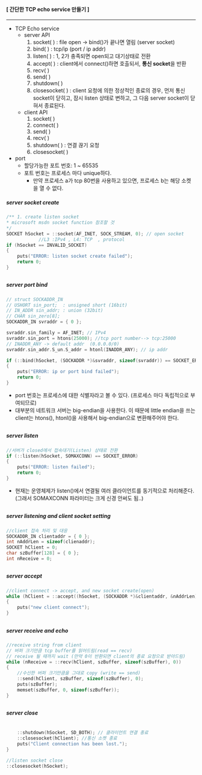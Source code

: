 #### [ 간단한 TCP echo service 만들기 ]
---
- TCP Echo service
	* server API
		1. socket( ) : file open &rarr; bind()가 끝나면 열림 (server socket)
		2. bind( ) : tcp/ip (port / ip addr)
		3. listen( ) : 1, 2가 충족되면 open되고 대기상태로 전환
		4. accept( ) : client에서 connect()하면 호출되서, **통신 socket**을 반환
		5. recv( )
		6. send( )
		7. shutdown( )
		8. closesocket( ) : client 요청에 의한 정상적인 종료의 경우, 먼저 통신 socket이 닫히고, 잠시 listen 상태로 변하고, 그 다음 server socket이 닫혀서 종료된다. 
	* client API
		1. socket( )
		2. connect( )
		3. send( )
		4. recv( )
		5. shutdown( ) : 연결 끊기 요청
		6. closesocket( )
- port
	* 할당가능한 포트 번호: 1 ~ 65535
	* 포트 번호는 프로세스 마다 unique하다.
		+ 만약 프로세스 a가 tcp 80번을 사용하고 있으면, 프로세스 b는 해당 소켓을 열 수 없다.

##### server socket create
```c++
/** 1. create listen socket 
* microsoft msdn socket function 참조할 것
*/
SOCKET hSocket = ::socket(AF_INET, SOCK_STREAM, 0); // open socket
			//L3 :IPv4 , L4: TCP  , protocol
if (hSocket == INVALID_SOCKET)
{
	puts("ERROR: listen socket create failed");
	return 0;
}
```
##
##### server port bind
```c++
// struct SOCKADDR_IN
// USHORT sin_port;  : unsigned short (16bit) 
// IN_ADDR sin_addr; : union (32bit)
// CHAR sin_zero[8];
SOCKADDR_IN svraddr = { 0 };

svraddr.sin_family = AF_INET; // IPv4
svraddr.sin_port = htons(25000); //tcp port number--> tcp:25000
// INADDR_ANY -> default addr  (0.0.0.0/0)
svraddr.sin_addr.S_un.S_addr = htonl(INADDR_ANY); // ip addr

if (::bind(hSocket, (SOCKADDR *)&svraddr, sizeof(svraddr)) == SOCKET_ERROR)
{
	puts("ERROR: ip or port bind failed");
	return 0;
}
```
- port 번호는 프로세스에 대한 식별자라고 볼 수 있다. (프로세스 마다 독립적으로 부여되므로)
- 대부분의 네트워크 서버는 big-endian을 사용한다. 이 때문에 little endian을 쓰는 client는 htons(), htonl()을 사용해서 big-endian으로 변환해주어야 한다.

##
##### server listen 
```c++
//서버가 closed에서 접속대기(Listen) 상태로 전환
if (::listen(hSocket, SOMAXCONN) == SOCKET_ERROR)
{
	puts("ERROR: listen failed");
	return 0;
}
```
- 현재는 운영체제가 listen()에서 연결될 여러 클라이언트를 동기적으로 처리해준다. (그래서 SOMAXCONN 파라미터는 크게 신경 안써도 됨..)

##
##### server listening and client socket setting
```c++
//client 접속 처리 및 대응
SOCKADDR_IN clientaddr = { 0 };
int nAddrLen = sizeof(clienaddr);
SOCKET hClient = 0;
char szBuffer[128] = { 0 };
int nReceive = 0;
```

##
##### server accept
```c++
//client connect -> accept, and new socket create(open)
while (hClient = ::accept((hSocket, (SOCKADDR *)&clientaddr, &nAddrLen)) != INVALID_SOCKET)
{
	puts("new client connect");
}
```

##
##### server receive and echo
```c++
//receive string from client 
// 버퍼 크기만큼 tcp buffer를 읽어드림(read == recv)
// receive 될 때까지 wait (만약 0이 반환되면 client의 종료 요청으로 받아드림)
while (nReceive = ::recv(hClient, szBuffer, sizeof(szBuffer), 0))
{
	//수신한 버퍼 크기만큼을 그대로 copy (write == send)
	::send(hClient, szBuffer, sizeof(szBuffer), 0);
	puts(szBuffer);
	memset(szBuffer, 0, sizeof(szBuffer));
}
```

##
##### server close
```c++

	::shutdown(hSocket, SD_BOTH); // 클라이언트 연결 종료
	::closesocket(hClient); //통신 소켓 종료
	puts("Client connection has been lost.");
}

//listen socket close
::closesocket(hSocket);

```